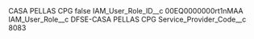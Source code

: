 <?xml version="1.0" encoding="UTF-8"?>
<CustomMetadata xmlns="http://soap.sforce.com/2006/04/metadata" xmlns:xsi="http://www.w3.org/2001/XMLSchema-instance" xmlns:xsd="http://www.w3.org/2001/XMLSchema">
    <label>CASA PELLAS CPG</label>
    <protected>false</protected>
    <values>
        <field>IAM_User_Role_ID__c</field>
        <value xsi:type="xsd:string">00EQ0000000rt1nMAA</value>
    </values>
    <values>
        <field>IAM_User_Role__c</field>
        <value xsi:type="xsd:string">DFSE-CASA PELLAS CPG</value>
    </values>
    <values>
        <field>Service_Provider_Code__c</field>
        <value xsi:type="xsd:string">8083</value>
    </values>
</CustomMetadata>
